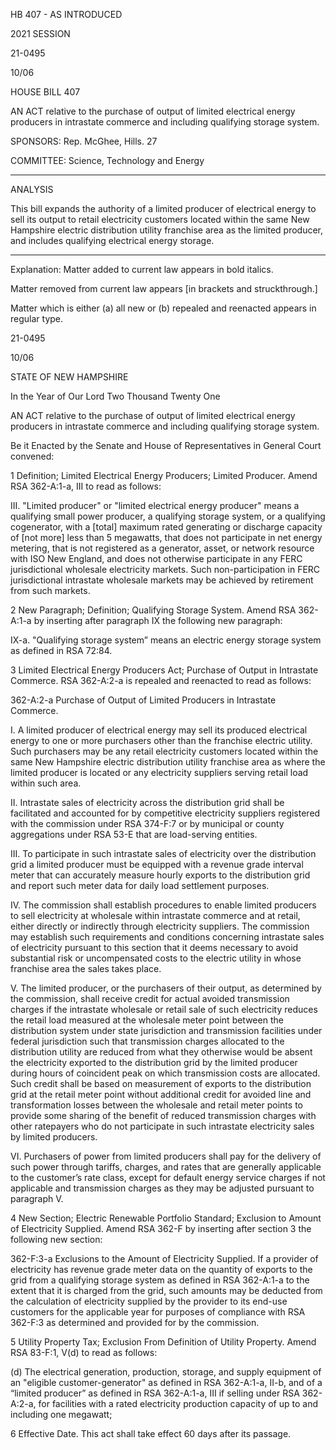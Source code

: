 HB 407 - AS INTRODUCED

 

 

2021 SESSION

 21-0495

 10/06

 

HOUSE BILL 407

 

AN ACT relative to the purchase of output of limited electrical energy producers in intrastate commerce and including qualifying storage system.

 

SPONSORS: Rep. McGhee, Hills. 27

 

COMMITTEE: Science, Technology and Energy

 

-----------------------------------------------------------------

 

ANALYSIS

 

 This bill expands the authority of a limited producer of electrical energy to sell its output to retail electricity customers located within the same New Hampshire electric distribution utility franchise area as the limited producer, and includes qualifying electrical energy storage.

 

- - - - - - - - - - - - - - - - - - - - - - - - - - - - - - - - - - - - - - - - - - - - - - - - - - - - - - - - - - - - - - - - - - - - - - - - - - - 

 

Explanation: Matter added to current law appears in bold italics.

 Matter removed from current law appears [in brackets and struckthrough.]

 Matter which is either (a) all new or (b) repealed and reenacted appears in regular type.

 21-0495

 10/06

 

STATE OF NEW HAMPSHIRE

 

In the Year of Our Lord Two Thousand Twenty One

 

AN ACT relative to the purchase of output of limited electrical energy producers in intrastate commerce and including qualifying storage system.

 

Be it Enacted by the Senate and House of Representatives in General Court convened:

 

 1 Definition; Limited Electrical Energy Producers; Limited Producer. Amend RSA 362-A:1-a, III to read as follows:

 III. "Limited producer" or "limited electrical energy producer" means a qualifying small power producer, a qualifying storage system, or a qualifying cogenerator, with a [total] maximum rated generating or discharge capacity of [not more] less than 5 megawatts, that does not participate in net energy metering, that is not registered as a generator, asset, or network resource with ISO New England, and does not otherwise participate in any FERC jurisdictional wholesale electricity markets. Such non-participation in FERC jurisdictional intrastate wholesale markets may be achieved by retirement from such markets.

 2 New Paragraph; Definition; Qualifying Storage System. Amend RSA 362-A:1-a by inserting after paragraph IX the following new paragraph:

 IX-a. "Qualifying storage system” means an electric energy storage system as defined in RSA 72:84. 

 3 Limited Electrical Energy Producers Act; Purchase of Output in Intrastate Commerce. RSA 362-A:2-a is repealed and reenacted to read as follows:

 362-A:2-a Purchase of Output of Limited Producers in Intrastate Commerce.

 I. A limited producer of electrical energy may sell its produced electrical energy to one or more purchasers other than the franchise electric utility. Such purchasers may be any retail electricity customers located within the same New Hampshire electric distribution utility franchise area as where the limited producer is located or any electricity suppliers serving retail load within such area. 

 II. Intrastate sales of electricity across the distribution grid shall be facilitated and accounted for by competitive electricity suppliers registered with the commission under RSA 374-F:7 or by municipal or county aggregations under RSA 53-E that are load-serving entities. 

 III. To participate in such intrastate sales of electricity over the distribution grid a limited producer must be equipped with a revenue grade interval meter that can accurately measure hourly exports to the distribution grid and report such meter data for daily load settlement purposes. 

 IV. The commission shall establish procedures to enable limited producers to sell electricity at wholesale within intrastate commerce and at retail, either directly or indirectly through electricity suppliers. The commission may establish such requirements and conditions concerning intrastate sales of electricity pursuant to this section that it deems necessary to avoid substantial risk or uncompensated costs to the electric utility in whose franchise area the sales takes place.

 V. The limited producer, or the purchasers of their output, as determined by the commission, shall receive credit for actual avoided transmission charges if the intrastate wholesale or retail sale of such electricity reduces the retail load measured at the wholesale meter point between the distribution system under state jurisdiction and transmission facilities under federal jurisdiction such that transmission charges allocated to the distribution utility are reduced from what they otherwise would be absent the electricity exported to the distribution grid by the limited producer during hours of coincident peak on which transmission costs are allocated. Such credit shall be based on measurement of exports to the distribution grid at the retail meter point without additional credit for avoided line and transformation losses between the wholesale and retail meter points to provide some sharing of the benefit of reduced transmission charges with other ratepayers who do not participate in such intrastate electricity sales by limited producers. 

 VI. Purchasers of power from limited producers shall pay for the delivery of such power through tariffs, charges, and rates that are generally applicable to the customer’s rate class, except for default energy service charges if not applicable and transmission charges as they may be adjusted pursuant to paragraph V. 

 4 New Section; Electric Renewable Portfolio Standard; Exclusion to Amount of Electricity Supplied. Amend RSA 362-F by inserting after section 3 the following new section:

 362-F:3-a Exclusions to the Amount of Electricity Supplied. If a provider of electricity has revenue grade meter data on the quantity of exports to the grid from a qualifying storage system as defined in RSA 362-A:1-a to the extent that it is charged from the grid, such amounts may be deducted from the calculation of electricity supplied by the provider to its end-use customers for the applicable year for purposes of compliance with RSA 362-F:3 as determined and provided for by the commission.

 5 Utility Property Tax; Exclusion From Definition of Utility Property. Amend RSA 83-F:1, V(d) to read as follows:

 (d) The electrical generation, production, storage, and supply equipment of an "eligible customer-generator" as defined in RSA 362-A:1-a, II-b, and of a “limited producer” as defined in RSA 362-A:1-a, III if selling under RSA 362-A:2-a, for facilities with a rated electricity production capacity of up to and including one megawatt;

 6 Effective Date. This act shall take effect 60 days after its passage.

